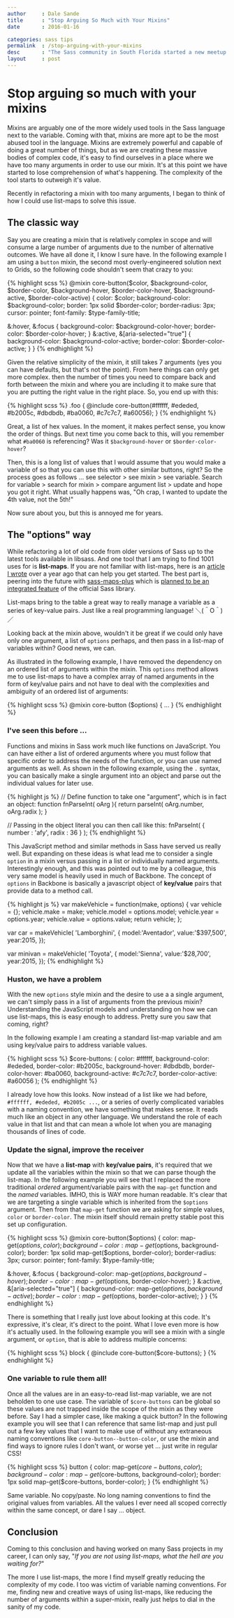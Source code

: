 ```yaml
---
author     : Dale Sande
title      : "Stop Arguing So Much with Your Mixins"
date       : 2016-01-16

categories: sass tips
permalink  : /stop-arguing-with-your-mixins
desc       : "The Sass community in South Florida started a new meetup to talk about all things Sass."
layout     : post
---
```


# Stop arguing so much with your mixins

Mixins are arguably one of the more widely used tools in the Sass language next to the variable. Coming with that, mixins are more apt to be the most abused tool in the language. Mixins are extremely powerful and capable of doing a great number of things, but as we are creating these massive bodies of complex code, it's easy to find ourselves in a place where we have too many arguments in order to use our mixin. It's at this point we have started to lose comprehension of what's happening. The complexity of the tool starts to outweigh it's value.

Recently in refactoring a mixin with too many arguments, I began to think of how I could use list-maps to solve this issue.

## The classic way

Say you are creating a mixin that is relatively complex in scope and will consume a large number of arguments due to the number of alternative outcomes. We have all done it, I know I sure have. In the following example I am using a `button` mixin, the second most overly-engineered solution next to Grids, so the following code shouldn't seem that crazy to you:

{% highlight scss %}
@mixin core-button($color, $background-color, $border-color, $background-hover, $border-color-hover, $background-active, $border-color-active) {
  color: $color;
  background-color: $background-color;
  border: 1px solid $border-color;
  border-radius: 3px;
  cursor: pointer;
  font-family: $type-family-title;

  &:hover,
  &:focus {
    background-color: $background-color-hover;
  border-color: $border-color-hover;
  }
  &:active,
  &[aria-selected="true"] {
    background-color: $background-color-active;
    border-color: $border-color-active;
  }
}
{% endhighlight %}

Given the relative simplicity of the mixin, it still takes 7 arguments (yes you can have defaults, but that's not the point). From here things can only get more complex. then the number of times you need to compare back and forth between the mixin and where you are including it to make sure that you are putting the right value in the right place. So, you end up with this:

{% highlight scss %}
.foo {
    @include core-button(#ffffff, #ededed, #b2005c, #dbdbdb, #ba0060, #c7c7c7, #a60056);
}
{% endhighlight %}

Great, a list of hex values. In the moment, it makes perfect sense, you know the order of things. But next time you come back to this, will you remember what `#ba0060` is referencing? Was it `$background-hover` or `$border-color-hover`?

Then, this is a long list of values that I would assume that you would make a variable of so that you can use this with other similar buttons, right? So the process goes as follows ... see selector > see mixin > see variable. Search for variable > search for mixin > compare argument list > update and hope you got it right. What usually happens was, "Oh crap, I wanted to update the 4th value, not the 5th!"

Now sure about you, but this is annoyed me for years.

## The "options" way

While refactoring a lot of old code from older versions of Sass up to the latest tools available in libsass. And one tool that I am trying to find 1001 uses for is __list-maps__. If you are not familiar with list-maps, here is an [article I wrote](http://anotheruiguy.roughdraft.io/10302472-so-you-want-to-play-with-list-maps) over a year ago that can help you get started. The best part is, peering into the future with [sass-maps-plus](https://github.com/lunelson/sass-maps-plus) which is [planned to be an integrated feature](https://github.com/sass/sass/issues/1739) of the official Sass library.

List-maps bring to the table a great way to really manage a variable as a series of key-value pairs. Just like a real programming language! ＼(＾O＾)／

Looking back at the mixin above, wouldn't it be great if we could only have only one argument, a list of `options` perhaps, and then pass in a list-map of variables within? Good news, we can.

As illustrated in the following example, I have removed the dependency on an ordered list of arguments within the mixin. This `options` method allows me to use list-maps to have a complex array of named arguments in the form of key/value pairs and not have to deal with the complexities and ambiguity of an ordered list of arguments:

{% highlight scss %}
@mixin core-button ($options) {
  ...
}
{% endhighlight %}

### I've seen this before ...

Functions and mixins in Sass work much like functions on JavaScript. You can have either a list of ordered arguments where you must follow that specific order to address the needs of the function, or you can use named arguments as well. As shown in the following example, using the `.` syntax, you can basically make a single argument into an object and parse out the individual values for later use.

{% highlight js %}
// Define function to take one "argument", which is in fact an object:
function fnParseInt( oArg ){
    return parseInt( oArg.number, oArg.radix );
}

// Passing in the object literal you can then call like this:
fnParseInt( { number : 'afy', radix : 36 } );
{% endhighlight %}

This JavaScript method and similar methods in Sass have served us really well. But expanding on these ideas is what lead me to consider a single `option` in a mixin versus passing in a list or individually named arguments. Interestingly enough, and this was pointed out to me by a colleague, this very same model is heavily used in much of Backbone. The concept of `options` in Backbone is basically a javascript object of __key/value__ pairs that provide data to a method call.

{% highlight js %}
var makeVehicle = function(make, options) {
  var vehicle = {};
  vehicle.make  = make;
  vehicle.model = options.model;
  vehicle.year  = options.year;
  vehicle.value = options.value;
  return vehicle;
};

var car = makeVehicle(
  'Lamborghini', {
    model:'Aventador',
    value:'$397,500',
    year:2015,
  });

var minivan = makeVehicle(
  'Toyota', {
    model:'Sienna',
    value:'$28,700',
    year:2015,
  });
{% endhighlight %}

### Huston, we have a problem

With the new `options` style mixin and the desire to use a a single argument, we can't simply pass in a list of arguments from the previous mixin? Understanding the JavaScript models and understanding on how we can use list-maps, this is easy enough to address. Pretty sure you saw that coming, right?

In the following example I am creating a standard list-map variable and am using key/value pairs to address variable values.

{% highlight scss %}
$core-buttons: (
  color:               #ffffff,
  background-color:    #ededed,
  border-color:        #b2005c,
  background-hover:    #dbdbdb,
  border-color-hover:  #ba0060,
  background-active:   #c7c7c7,
  border-color-active: #a60056
);
{% endhighlight %}

I already love how this looks. Now instead of a list like we had before, `#ffffff, #ededed, #b2005c ...`, or a series of overly complicated variables with a naming convention, we have something that makes sense. It reads much like an object in any other language. We understand the role of each value in that list and that can mean a whole lot when you are managing thousands of lines of code.

### Update the signal, improve the receiver

Now that we have a __list-map__ with __key/value pairs__, it's required that we update all the variables within the mixin so that we can parse though the list-map. In the following example you will see that I replaced the more traditional *ordered* argument/variable pairs with the `map-get` function and the *named* variables. IMHO, this is WAY more human readable. It's clear that we are targeting a single variable which is inherited from the `$options` argument. Then from that `map-get` function we are asking for simple values, `color` or `border-color`. The mixin itself should remain pretty stable post this set up configuration.

{% highlight scss %}
@mixin core-button($options) {
  color: map-get($options, color);
  background-color: map-get($options, background-color);
  border: 1px solid map-get($options, border-color);
  border-radius: 3px;
  cursor: pointer;
  font-family: $type-family-title;

  &:hover,
  &:focus {
    background-color: map-get($options, background-hover);
  border-color: map-get($options, border-color-hover);
  }
  &:active,
  &[aria-selected="true"] {
    background-color: map-get($options, background-active);
    border-color: map-get($options, border-color-active);
  }
}
{% endhighlight %}

There is something that I really just love about looking at this code. It's expressive, it's clear, it's direct to the point. What I love even more is how it's actually used. In the following example you will see a mixin with a single argument, or `option`, that is able to address multiple concerns:

{% highlight scss %}
block {
  @include core-button($core-buttons);
}
{% endhighlight %}

### One variable to rule them all!

Once all the values are in an easy-to-read list-map variable, we are not beholden to one use case. The variable of `$core-buttons` can be global so these values are not trapped inside the scope of the mixin as they were before. Say I had a simpler case, like making a quick button? In the following example you will see that I can reference that same list-map and just pull out a few key values that I want to make use of without any extraneous naming conventions like `core-button--button-color`, or use the mixin and find ways to ignore rules I don't want, or worse yet ... just write in regular CSS!

{% highlight scss %}
button {
  color: map-get($core-buttons, color);
  background-color: map-get($core-buttons, background-color);
  border: 1px solid map-get($core-buttons, border-color);
}
{% endhighlight %}

Same variable. No copy/paste. No long naming conventions to find the original values from variables. All the values I ever need all scoped correctly within the same concept, or dare I say ... object.

## Conclusion

Coming to this conclusion and having worked on many Sass projects in my career, I can only say, "*If you are not using list-maps, what the hell are you waiting for?*"

The more I use list-maps, the more I find myself greatly reducing the complexity of my code. I too was victim of variable naming conventions. For me, finding new and creative ways of using list-maps, like reducing the number of arguments within a super-mixin, really just helps to dial in the sanity of my code.
